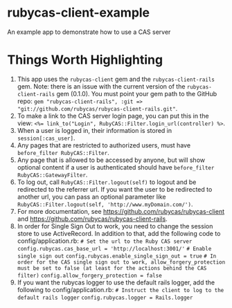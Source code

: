 rubycas-client-example
==========================

An example app to demonstrate how to use a CAS server

# Things Worth Highlighting
1. This app uses the `rubycas-client` gem and the `rubycas-client-rails` gem.  Note: there is an issue with the current version of the `rubycas-client-rails` gem (0.1.0).  You must point your gem path to the GitHub repo: `gem "rubycas-client-rails", :git => "git://github.com/rubycas/rubycas-client-rails.git"`.
2. To make a link to the CAS server login page, you can put this in the view: `<%= link_to("Login", RubyCAS::Filter.login_url(controller) %>`.
3. When a user is logged in, their information is stored in `session[:cas_user]`.
4. Any pages that are restricted to authorized users, must have `before_filter RubyCAS::Filter`.
5. Any page that is allowed to be accessed by anyone, but will show optional content if a user is authenticated should have `before_filter RubyCAS::GatewayFilter`.
6. To log out, call `RubyCAS::Filter.logout(self)` to logout and be redirected to the referrer url.  If you want the user to be redirected to another url, you can pass an optional parameter like `RubyCAS::Filter.logout(self, 'http://www.myDomain.com/')`.
7. For more documentation, see https://github.com/rubycas/rubycas-client and https://github.com/rubycas/rubycas-client-rails.
8. In order for Single Sign Out to work, you need to change the session store to use ActiveRecord.  In addition to that, add the following code to config/application.rb:
`# Set the url to the Ruby CAS server`
`config.rubycas.cas_base_url = 'http://localhost:3001/'`
`# Enable single sign out`
`config.rubycas.enable_single_sign_out = true`
`# In order for the CAS single sign out to work, allow_forgery_protection must be set to false (at least for the actions behind the CAS filter)`
`config.allow_forgery_protection = false`
9. If you want the rubycas logger to use the default rails logger, add the following to config/application.rb:
`# Instruct the client to log to the default rails logger`
`config.rubycas.logger = Rails.logger`
